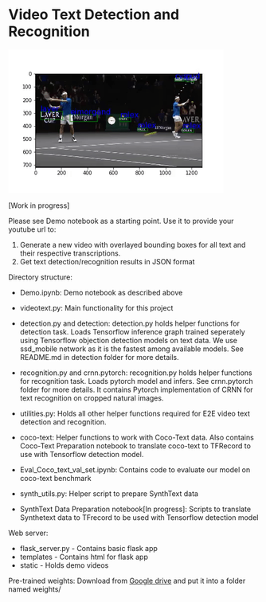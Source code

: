 # Video Text Detection and Recognition
![Demo](static/tennis.gif "Demo")

[Work in progress]

Please see Demo notebook as a starting point. Use it to provide your youtube url to:
1. Generate a new video with overlayed bounding boxes for all text and their respective transcriptions.
2. Get text detection/recognition results in JSON format

Directory structure:
- Demo.ipynb: Demo notebook as described above
- videotext.py: Main functionality for this project
- detection.py and detection: detection.py holds helper functions for detection task. Loads Tensorflow inference graph trained seperately using Tensorflow objection detection models on text data. We use ssd_mobile network as it is the fastest among available models. See README.md in detection folder for more details.
- recognition.py and crnn.pytorch: recognition.py holds helper functions for recognition task. Loads pytorch model and infers. See crnn.pytorch folder for more details. It contains Pytorch implementation of CRNN for text recognition on cropped natural images.
- utilities.py: Holds all other helper functions required for E2E video text detection and recognition.

- coco-text: Helper functions to work with Coco-Text data. Also contains Coco-Text Preparation notebook to translate coco-text to TFRecord to use with Tensorflow detection model.
- Eval_Coco_text_val_set.ipynb: Contains code to evaluate our model on coco-text benchmark

- synth_utils.py: Helper script to prepare SynthText data
- SynthText Data Preparation notebook[In progress]: Scripts to translate Synthetext data to TFrecord to be used with Tensorflow detection model

Web server:
- flask_server.py - Contains basic flask app
- templates - Contains html for flask app
- static - Holds demo videos

Pre-trained weights:
Download from [Google drive](https://drive.google.com/drive/folders/0B2zzsNPEVylSYmUwTnYweXpkZ00?usp=sharing) and put it into a folder named weights/
